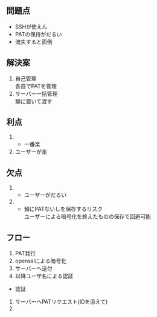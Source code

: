 ## 問題点
- SSHが使えん
- PATの保持がだるい
- 流失すると面倒

## 解決案
1. 自己管理    
    各自でPATを管理
2. サーバー一括管理  
    鯖に置いて渡す

## 利点
1.  - 一番楽
2. ユーザーが楽

## 欠点
1. - ユーザーがだるい
2. - 鯖にPATないしを保存するリスク  
    ユーザーによる暗号化を終えたものの保存で回避可能

## フロー
1. PAT発行
2. opensslによる暗号化
3. サーバーへ送付
4. 以降ユーザ名による認証
- 認証
1. サーバーヘPATリクエスト(IDを添えて)
2. 